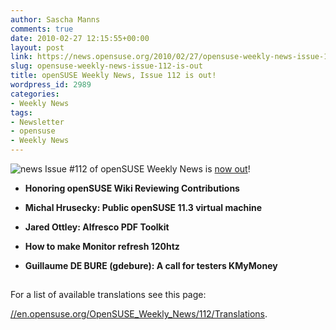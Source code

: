 ```yaml
---
author: Sascha Manns
comments: true
date: 2010-02-27 12:15:55+00:00
layout: post
link: https://news.opensuse.org/2010/02/27/opensuse-weekly-news-issue-112-is-out/
slug: opensuse-weekly-news-issue-112-is-out
title: openSUSE Weekly News, Issue 112 is out!
wordpress_id: 2989
categories:
- Weekly News
tags:
- Newsletter
- opensuse
- Weekly News
---
```


![news](//static.opensuse.org/images/knewsticker.png) Issue #112 of openSUSE Weekly News is [now out](//en.opensuse.org/OpenSUSE_Weekly_News/112)!



	
  * **Honoring openSUSE Wiki Reviewing  Contributions**

	
  * **Michal Hrusecky: Public openSUSE 11.3  virtual machine**

	
  * **Jared Ottley: Alfresco PDF Toolkit**

	
  * **How to make Monitor refresh 120htz**

	
  * **Guillaume DE BURE (gdebure): A call for  testers KMyMoney**





## 






For a list of available translations see this page:

[//en.opensuse.org/OpenSUSE_Weekly_News/112/Translations](//en.opensuse.org/OpenSUSE_Weekly_News/112/Translations).
